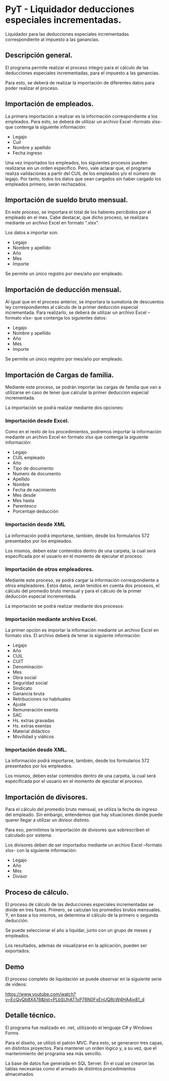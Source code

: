 # PyT - Liquidador deducciones especiales incrementadas.

Liquidador para las deducciones especiales incrementadas correspondiente al impuesto a las ganancias.

## Descripción general.

El programa permite realizar el proceso integro para el cálculo de las deducciones especiales incrementadas, para el impuesto a las ganancias.

Para esto, se deberá de realizar la importación de diferentes datos para poder realizar el proceso.

## Importación de empleados.
La primera importación a realizar es la información correspondiente a los empleados. Para esto, se deberá de utilizar un archivo Excel –formato xlsx- que contenga la siguiente información:

+ Legajo
+ Cuil
+ Nombre y apellido
+ Fecha ingreso

Una vez importados los empleados, los siguientes procesos pueden realizarse sin un orden específico. Pero, vale aclarar que, el programa realiza validaciones a partir del CUIL de los empleados y/o el número de legajo. Por tanto, todos los datos que sean cargados sin haber cargado los empleados primero, serán rechazados.

## Importación de sueldo bruto mensual.

En este proceso, se importara el total de los haberes percibidos por el empleado en el mes. Cabe destacar, que dicho proceso, se realizara mediante un archivo Excel en formato “.xlsx”.

Los datos a importar son:

+ Legajo
+ Nombre y apellido
+ Año
+ Mes
+ Importe

Se permite un único registro por mes/año por empleado.

## Importación de deducción mensual.

Al igual que en el proceso anterior, se importara la sumatoria de descuentos ley correspondientes al cálculo de la primer deducción especial incrementada. Para realizarlo, se deberá de utilizar un archivo Excel –formato xlsx- que contenga los siguientes datos:

+ Legajo
+ Nombre y apellido
+ Año
+ Mes
+ Importe

Se permite un único registro por mes/año por empleado.

## Importación de Cargas de familia.

Mediante este proceso, se podrán importar las cargas de familia que van a utilizarse en caso de tener que calcular la primer deduccion especial incrementada. 

La importación se podrá realizar mediante dos opciones: 

### Importación desde Excel.

Como en el resto de los procedimientos, podremos importar la información mediante un archivo Excel en formato xlsx que contenga la siguiente información:

+ Legajo
+ CUIL empleado
+ Año
+ Tipo de documento
+ Numero de documento
+ Apellido
+ Nombre
+ Fecha de nacimiento
+ Mes desde
+ Mes hasta
+ Parentesco
+ Porcentaje deducción

### Importación desde XML

La información podrá importarse, también, desde los formularios 572 presentados por los empleados. 

Los mismos, deben estar contenidos dentro de una carpeta, la cual será especificada por el usuario en el momento de ejecutar el proceso.

### Importación de otros empleadores.
Mediante este proceso, se podrá cargar la información correspondiente a otros empleadores. Estos datos, serán tenidos en cuenta dos procesos, el cálculo del promedio bruto mensual y para el cálculo de la primer deducción especial incrementada.

La importación se podrá realizar mediante dos procesos:

### Importación mediante archivo Excel.

La primer opción es importar la información mediante un archivo Excel en formato xlxs. El archivo deberá de tener la siguiente información:

+ Legajo
+ Año
+ CUIL
+ CUIT
+ Denominación
+ Mes
+ Obra social
+ Seguridad social
+ Sindicato
+ Ganancia bruta
+ Retribuciones no habituales
+ Ajuste
+ Remuneración exenta
+ SAC
+ Hs. extras gravadas
+ Hs. extras exentas
+ Material didáctico
+ Movilidad y viáticos

### Importación desde XML.
La información podrá importarse, también, desde los formularios 572 presentados por los empleados.

Los mismos, deben estar contenidos dentro de una carpeta, la cual será especificada por el usuario en el momento de ejecutar el proceso.

## Importación de divisores.

Para el cálculo del promedio bruto mensual, se utiliza la fecha de ingreso del empleado. Sin embargo, entendemos que hay situaciones donde puede querer llegar a utilizar un divisor distinto. 

Para eso, permitimos la importación de divisores que sobrescriben el calculado por sistema.

Los divisores deben de ser importados mediante un archivo Excel –formato xlsx- con la siguiente información:
+ Legajo
+ Año
+ Mes
+ Divisor

## Proceso de cálculo.

El proceso de cálculo de las deducciones especiales incrementadas se divide en tres fases. Primero, se calculan los promedios brutos mensuales. Y, en base a los mismos, se determina el cálculo de la primero o segunda deducción.

Se puede seleccionar el año a liquidar, junto con un grupo de meses y empleados.

Los resultados, además de visualizarse en la aplicación, pueden ser exportados.

## Demo

El proceso completo de liquidación se puede observar en la siguiente serie de videos:

https://www.youtube.com/watch?v=EcQyQb8X478&list=PLbSUhAT1xP78N0FxEnUQRcW4HA4ix81_d

## Detalle técnico.
El programa fue realizado en .net, utilizando el lenguaje C# y Windows Forms. 

Para el diseño, se utilizó el patrón MVC. Para esto, se generaron tres capas, en distintos proyectos. Para mantener un orden lógico y, a su vez, que el mantenimiento del programa sea más sencillo.

La base de datos fue generada en SQL Server. En el cual se crearon las tablas necesarias como el armado de distintos procedimientos almacenados.

